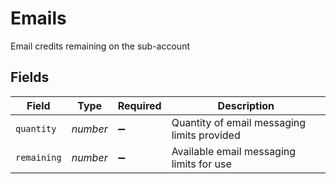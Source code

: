 # Emails

Email credits remaining on the sub-account


## Fields

| Field                                       | Type                                        | Required                                    | Description                                 |
| ------------------------------------------- | ------------------------------------------- | ------------------------------------------- | ------------------------------------------- |
| `quantity`                                  | *number*                                    | :heavy_minus_sign:                          | Quantity of email messaging limits provided |
| `remaining`                                 | *number*                                    | :heavy_minus_sign:                          | Available email messaging limits for use    |